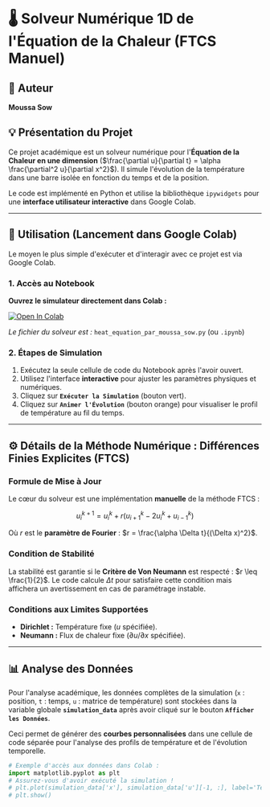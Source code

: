 # 🌡️ Solveur Numérique 1D de l'Équation de la Chaleur (FTCS Manuel)

## 👤 Auteur
**Moussa Sow**

## 💡 Présentation du Projet
Ce projet académique est un solveur numérique pour l'**Équation de la Chaleur en une dimension** ($\frac{\partial u}{\partial t} = \alpha \frac{\partial^2 u}{\partial x^2}$). Il simule l'évolution de la température dans une barre isolée en fonction du temps et de la position.

Le code est implémenté en Python et utilise la bibliothèque `ipywidgets` pour une **interface utilisateur interactive** dans Google Colab.

---

## 🚀 Utilisation (Lancement dans Google Colab)

Le moyen le plus simple d'exécuter et d'interagir avec ce projet est via Google Colab.

### 1. Accès au Notebook
**Ouvrez le simulateur directement dans Colab :**

[![Open In Colab](https://colab.research.google.com/assets/colab-badge.svg)](https://colab.research.google.com/github/SHERLOCKSOW/Heat-Equation-1D-FTCS/blob/main/heat_equation_par_moussa_sow.ipynb)

*Le fichier du solveur est :* `heat_equation_par_moussa_sow.py` (ou `.ipynb`)

### 2. Étapes de Simulation
1.  Exécutez la seule cellule de code du Notebook après l'avoir ouvert.
2.  Utilisez l'interface **interactive** pour ajuster les paramètres physiques et numériques.
3.  Cliquez sur **`Exécuter la Simulation`** (bouton vert).
4.  Cliquez sur **`Animer l'Évolution`** (bouton orange) pour visualiser le profil de température au fil du temps.

---

## ⚙️ Détails de la Méthode Numérique : Différences Finies Explicites (FTCS)

### Formule de Mise à Jour
Le cœur du solveur est une implémentation **manuelle** de la méthode FTCS :

$$u_i^{k+1} = u_i^k + r (u_{i+1}^k - 2u_i^k + u_{i-1}^k)$$

Où $r$ est le **paramètre de Fourier** : $r = \frac{\alpha \Delta t}{(\Delta x)^2}$.

### Condition de Stabilité
La stabilité est garantie si le **Critère de Von Neumann** est respecté : $r \leq \frac{1}{2}$. Le code calcule $\Delta t$ pour satisfaire cette condition mais affichera un avertissement en cas de paramétrage instable.

### Conditions aux Limites Supportées
* **Dirichlet :** Température fixe ($u$ spécifiée).
* **Neumann :** Flux de chaleur fixe ($\partial u / \partial x$ spécifiée).

---

## 📊 Analyse des Données

Pour l'analyse académique, les données complètes de la simulation (`x` : position, `t` : temps, `u` : matrice de température) sont stockées dans la variable globale **`simulation_data`** après avoir cliqué sur le bouton **`Afficher les Données`**.

Ceci permet de générer des **courbes personnalisées** dans une cellule de code séparée pour l'analyse des profils de température et de l'évolution temporelle.

```python
# Exemple d'accès aux données dans Colab :
import matplotlib.pyplot as plt
# Assurez-vous d'avoir exécuté la simulation !
# plt.plot(simulation_data['x'], simulation_data['u'][-1, :], label='Température Finale') 
# plt.show()
